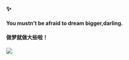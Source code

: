 ### ✨
#### You mustn't be afraid to dream bigger,darling.
#### 做梦就做大些啦！
 ![](https://visitor-badge.glitch.me/badge?page_id=pepsinotjelly.pepsinotjelly)
<!--
**pepsinotjelly/pepsinotjelly** is a ✨ _special_ ✨ repository because its `README.md` (this file) appears on your GitHub profile.

Here are some ideas to get you started:

- 🔭 I’m currently working on ...
- 🌱 I’m currently learning ...
- 👯 I’m looking to collaborate on ...
- 🤔 I’m looking for help with ...
- 💬 Ask me about ...
- 📫 How to reach me: ...
- 😄 Pronouns: ...
- ⚡ Fun fact: ...
-->
